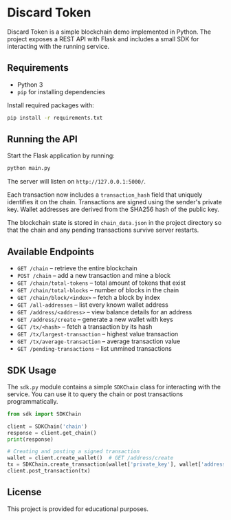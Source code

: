 # Discard Token

Discard Token is a simple blockchain demo implemented in Python. The project exposes a REST API with Flask and includes a small SDK for interacting with the running service.

## Requirements

* Python 3
* `pip` for installing dependencies

Install required packages with:

```bash
pip install -r requirements.txt
```

## Running the API

Start the Flask application by running:

```bash
python main.py
```

The server will listen on `http://127.0.0.1:5000/`.

Each transaction now includes a `transaction_hash` field that uniquely
identifies it on the chain. Transactions are signed using the sender's
private key. Wallet addresses are derived from the SHA256 hash of the
public key.

The blockchain state is stored in `chain_data.json` in the project
directory so that the chain and any pending transactions survive server
restarts.

## Available Endpoints

* `GET /chain` – retrieve the entire blockchain
* `POST /chain` – add a new transaction and mine a block
* `GET /chain/total-tokens` – total amount of tokens that exist
* `GET /chain/total-blocks` – number of blocks in the chain
* `GET /chain/block/<index>` – fetch a block by index
* `GET /all-addresses` – list every known wallet address
* `GET /address/<address>` – view balance details for an address
* `GET /address/create` – generate a new wallet with keys
* `GET /tx/<hash>` – fetch a transaction by its hash
* `GET /tx/largest-transaction` – highest value transaction
* `GET /tx/average-transaction` – average transaction value
* `GET /pending-transactions` – list unmined transactions

## SDK Usage

The `sdk.py` module contains a simple `SDKChain` class for interacting with the service. You can use it to query the chain or post transactions programmatically.

```python
from sdk import SDKChain

client = SDKChain('chain')
response = client.get_chain()
print(response)

# Creating and posting a signed transaction
wallet = client.create_wallet()  # GET /address/create
tx = SDKChain.create_transaction(wallet['private_key'], wallet['address'], 'some_recipient', 10)
client.post_transaction(tx)
```

## License

This project is provided for educational purposes.

